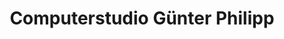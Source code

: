 ---
title: "Computerstudio Günter Philipp"
url: /euskirchen/computerstudio-guenter-philipp/
shop: Computer
---